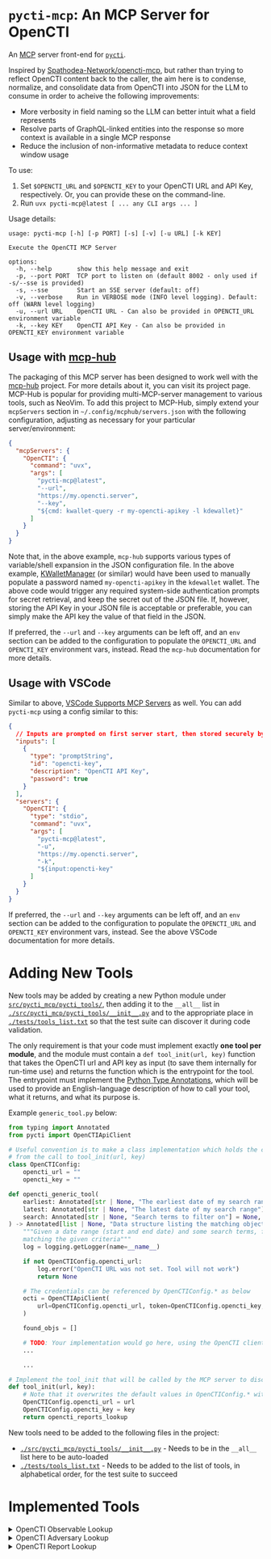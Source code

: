 # `pycti-mcp`: An MCP Server for OpenCTI

An [MCP](https://modelcontextprotocol.io/) server front-end for [`pycti`](https://github.com/OpenCTI-Platform/client-python).

Inspired by [Spathodea-Network/opencti-mcp](https://github.com/Spathodea-Network/opencti-mcp), but rather than trying to reflect
OpenCTI content back to the caller, the aim here is to condense, normalize, and consolidate data from OpenCTI into JSON for
the LLM to consume in order to acheive the following improvements:

- More verbosity in field naming so the LLM can better intuit what a field represents
- Resolve parts of GraphQL-linked entities into the response so more context is available in a single MCP response
- Reduce the inclusion of non-informative metadata to reduce context window usage

To use:

1. Set `$OPENCTI_URL` and `$OPENCTI_KEY` to your OpenCTI URL and API Key, respectively. Or, you can provide these on the command-line.
2. Run `uvx pycti-mcp@latest [ ... any CLI args ... ]`

Usage details:

```plaintext
usage: pycti-mcp [-h] [-p PORT] [-s] [-v] [-u URL] [-k KEY]

Execute the OpenCTI MCP Server

options:
  -h, --help       show this help message and exit
  -p, --port PORT  TCP port to listen on (default 8002 - only used if -s/--sse is provided)
  -s, --sse        Start an SSE server (default: off)
  -v, --verbose    Run in VERBOSE mode (INFO level logging). Default: off (WARN level logging)
  -u, --url URL    OpenCTI URL - Can also be provided in OPENCTI_URL environment variable
  -k, --key KEY    OpenCTI API Key - Can also be provided in OPENCTI_KEY environment variable
```

## Usage with [mcp-hub](https://github.com/ravitemer/mcp-hub)

The packaging of this MCP server has been designed to work well with the [mcp-hub](https://github.com/ravitemer/mcp-hub) project. For more
details about it, you can visit its project page. MCP-Hub is popular for providing multi-MCP-server management to various
tools, such as NeoVim. To add this project to MCP-Hub, simply extend your `mcpServers` section in `~/.config/mcphub/servers.json`
with the following configuration, adjusting as necessary for your particular server/environment:

```json
{
  "mcpServers": {
    "OpenCTI": {
      "command": "uvx",
      "args": [
        "pycti-mcp@latest",
        "--url",
        "https://my.opencti.server",
        "--key",
        "${cmd: kwallet-query -r my-opencti-apikey -l kdewallet}"
      ]
    }
  }
}
```

Note that, in the above example, `mcp-hub` supports various types of variable/shell expansion in the JSON configuration file. In
the above example, [KWalletManager](https://apps.kde.org/kwalletmanager5/) (or similar) would have been used to manually populate
a password named `my-opencti-apikey` in the `kdewallet` wallet. The above code would trigger any required system-side authentication
prompts for secret retrieval, and keep the secret out of the JSON file. If, however, storing the API Key in your JSON file is acceptable
or preferable, you can simply make the API key the value of that field in the JSON.

If preferred, the `--url` and `--key` arguments can be left off, and an `env` section can be added to the configuration to
populate the `OPENCTI_URL` and `OPENCTI_KEY` environment vars, instead. Read the `mcp-hub` documentation for more details.

## Usage with VSCode

Similar to above, [VSCode Supports MCP Servers](https://code.visualstudio.com/docs/copilot/chat/mcp-servers) as well. You
can add `pycti-mcp` using a config similar to this:

```json
{
  // Inputs are prompted on first server start, then stored securely by VS Code.
  "inputs": [
    {
      "type": "promptString",
      "id": "opencti-key",
      "description": "OpenCTI API Key",
      "password": true
    }
  ],
  "servers": {
    "OpenCTI": {
      "type": "stdio",
      "command": "uvx",
      "args": [
        "pycti-mcp@latest",
        "-u",
        "https://my.opencti.server",
        "-k",
        "${input:opencti-key"
      ]
    }
  }
}
```

If preferred, the `--url` and `--key` arguments can be left off, and an `env` section can be added to the configuration to
populate the `OPENCTI_URL` and `OPENCTI_KEY` environment vars, instead. See the above VSCode documentation for more details.

# Adding New Tools

New tools may be added by creating a new Python module under [`src/pycti_mcp/pycti_tools/`](./src/pycti_mcp/pycti_tools/), then adding it
to the `__all__` list in [`./src/pycti_mcp/pycti_tools/__init__.py`](./src/pycti_mcp/pycti_tools/__init__.py) and to the
appropriate place in [`./tests/tools_list.txt`](./tests/tools_list.txt) so that the test suite can discover it during
code validation.

The only requirement is that your code
must implement exactly **one tool per module**, and the module must contain a `def tool_init(url, key)` function that takes the
OpenCTI url and API key as input (to save them internally for run-time use) and returns the function which is the entrypoint for the tool.
The entrypoint must implement the [Python Type Annotations](https://typing.python.org/en/latest/spec/annotations.html), which will be used
to provide an English-language description of how to call your tool, what it returns, and what its purpose is.

Example `generic_tool.py` below:

```python
from typing import Annotated
from pycti import OpenCTIApiClient

# Useful convention is to make a class implementation which holds the credentials provided to the tool
# from the call to tool_init(url, key)
class OpenCTIConfig:
    opencti_url = ""
    opencti_key = ""

def opencti_generic_tool(
    earliest: Annotated[str | None, "The earliest date of my search range"] = None,
    latest: Annotated[str | None, "The latest date of my search range"] = None,
    search: Annotated[str | None, "Search terms to filter on"] = None,
) -> Annotated[list | None, "Data structure listing the matching objects in the range"]:
    """Given a date range (start and end date) and some search terms, find all generic objects in the system
    matching the given criteria"""
    log = logging.getLogger(name=__name__)

    if not OpenCTIConfig.opencti_url:
        log.error("OpenCTI URL was not set. Tool will not work")
        return None

    # The credentials can be referenced by OpenCTIConfig.* as below
    octi = OpenCTIApiClient(
        url=OpenCTIConfig.opencti_url, token=OpenCTIConfig.opencti_key, ssl_verify=True
    )

    found_objs = []

    # TODO: Your implementation would go here, using the OpenCTI client to perform desired work
    ...

    ...

# Implement the tool_init that will be called by the MCP server to discover the available tool
def tool_init(url, key):
    # Note that it overwrites the default values in OpenCTIConfig.* with what was provided
    OpenCTIConfig.opencti_url = url
    OpenCTIConfig.opencti_key = key
    return opencti_reports_lookup
```

New tools need to be added to the following files in the project:

- [`./src/pycti_mcp/pycti_tools/__init__.py`](./src/pycti_mcp/pycti_tools/__init__.py) - Needs to be in the `__all__` list here to be auto-loaded
- [`./tests/tools_list.txt`](./tests/tools_list.txt) - Needs to be added to the list of tools, in alphabetical order, for the test suite to succeed

# Implemented Tools

<details>
<summary>OpenCTI Observable Lookup</summary>

**Name**: `opencti_observable_lookup`

**Inputs**: `observable` (`str`): An Observable

This tool will perform an exact-match lookup in OpenCTI for the observable value provided as `observable`.

Given an observable, queries for it in OpenCTI and, if it exists, returns JSON object representing
the findings from OpenCTI for the observable, with the following fields:

- `observable_value`: The observable value, as it is recorded in OpenCTI
- `stix_id`: The STIX Id of the observable object
- `opencti_id`: The entity Id of the observable object in OpenCTI
- `data_type`: The STIX Observable type
- `descriotion`: A short description of the observable, from OpenCTI
- `created`: Creation data within OpenCTI
- `last_updated`: The last time an update was written to the observable object in OpenCTI
- `labels`: A list of labels (as strings) attached to the observable
- `external_reports`: A list of external reports containing the observable
  - `name`: The title of the report
  - `urls`: List of URLs to fetch the report (or parts of it)
- `notes`: Notes in OpenCTI written about the observable
- `opinions`: Opinions in OpenCTI about the observable
  - `sentiment`: The sentiment expressed in the opinion.
  - `explanation`: An explanation of the opinion.

</details>

<details>
<summary>OpenCTI Adversary Lookup</summary>

**Name**: `opencti_adversary_lookup`

**Inputs**: `name` (`str`): A name or alias of an adversary, intrusion set, threat actor, threat group, or campaign

This tool will search across all "adversary" type entities: Intrusion Sets, Actors, and Campaigns for the adversary
matching `name` either in its formal name or one of its aliases.

- `stix_id`: The STIX ID of the adversary object.
- `opencti_id`: The entity ID of the adversary object in OpenCTI.
- `name`: The name of the adversary.
- `data_type`: The type of the entity (e.g., "Threat Actor").
- `description`: A brief description of the adversary.
- `created`: The creation date of the adversary in OpenCTI.
- `last_updated`: The last time the adversary was updated in OpenCTI.
- `labels`: A list of labels (as strings) attached to the adversary.
- `first_seen`: The first date the adversary was observed.
- `last_seen`: The last date the adversary was observed.
- `external_reports`: A list of external reports related to the adversary, each containing:
  - `name`: The title of the report.
  - `urls`: List of URLs to access the report or its parts.
- `notes`: A collection of notes associated with the adversary.
- `opinions`: A list of opinions about the adversary, where each opinion includes:
  - `sentiment`: The sentiment expressed in the opinion.
  - `explanation`: An explanation of the opinion.
  </details>

<details>
<summary>OpenCTI Report Lookup</summary>

**Name**: `opencti_report_lookup`

**Inputs**:

- `search` (`str`): An optional search term to use to filter to reports matching a string term
- `earliest` (`str`): Optional timestamp that sets the _earliest_ date to search for reports
- `latest` (`str`): Optional timestamp that sets the _latest_ date to search for reports

This tool will perform a lookup in OpenCTI of all of the threat reports matching a search term provided as `search`,
between the creation timestamps `earliest` and `latest`. Any of the inputs can be omitted (specified as None).

- `stix_id`: The STIX ID of the report.
- `opencti_id`: The entity ID of the report in OpenCTI.
- `name`: The name of the report.
- `data_type`: The type of the entity (e.g., "Report").
- `description`: A brief description of the contents of the report.
- `created`: The creation date of the report.
- `modified`: The most recent modification date of the report.
- `published`: The report's publication date.
- `labels`: A list of labels (as strings) attached to the report.
- `external_urls`: A list of external URLs referencing sourcing of the report.
- `report_types`: The type label(s) of the analysis report.
- `objects`: The STIX objects (Entities and Cyber observables) contained within the report.

</details>
